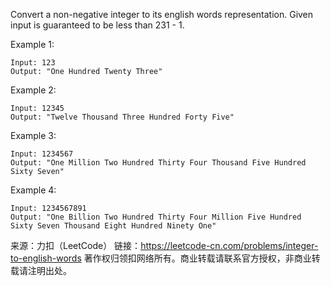 Convert a non-negative integer to its english words representation. Given input is guaranteed to be less than 231 - 1.

Example 1:

    Input: 123
    Output: "One Hundred Twenty Three"
Example 2:

    Input: 12345
    Output: "Twelve Thousand Three Hundred Forty Five"
Example 3:

    Input: 1234567
    Output: "One Million Two Hundred Thirty Four Thousand Five Hundred Sixty Seven"
Example 4:

    Input: 1234567891
    Output: "One Billion Two Hundred Thirty Four Million Five Hundred Sixty Seven Thousand Eight Hundred Ninety One"

来源：力扣（LeetCode）
链接：https://leetcode-cn.com/problems/integer-to-english-words
著作权归领扣网络所有。商业转载请联系官方授权，非商业转载请注明出处。
